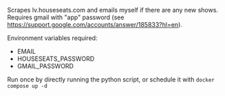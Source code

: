 Scrapes lv.houseseats.com and emails myself if there are any new shows. Requires gmail with "app" password (see https://support.google.com/accounts/answer/185833?hl=en).

Environment variables required:
- EMAIL
- HOUSESEATS_PASSWORD
- GMAIL_PASSWORD

Run once by directly running the python script, or schedule it with `docker compose up -d`
